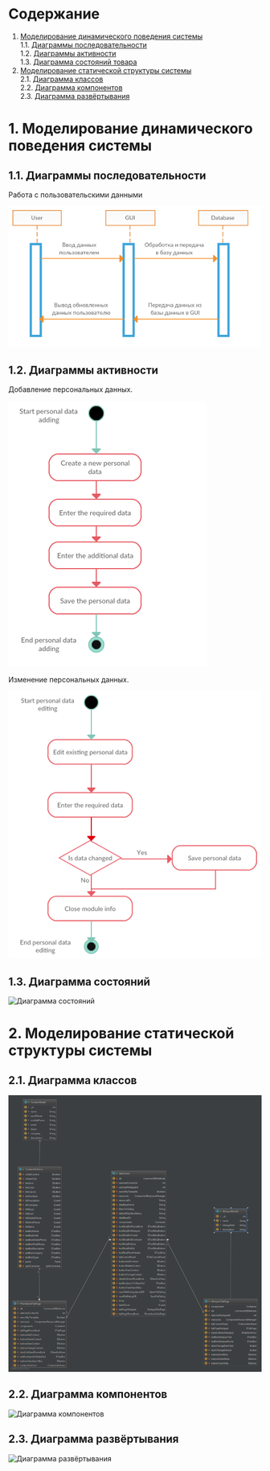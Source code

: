 # Содержание
1. [Моделирование динамического поведения системы](#1)  
1.1. [Диаграммы последовательности](#1_1)  
1.2. [Диаграммы активности](#1_2)  
1.3. [Диаграмма состояний товара](#1_3)  
2. [Моделирование статической структуры системы](#2)  
2.1. [Диаграмма классов](#2_1)  
2.2. [Диаграмма компонентов](#2_2)  
2.3. [Диаграмма развёртывания](#2_3)  

<a name="1"/>

#  1. Моделирование динамического поведения системы

<a name="1_1"/>

##  1.1. Диаграммы последовательности

Работа с пользовательскими данными

![Работа с пользовательскими данными](Images/1.1.1_working_with_personal_data.png)

<a name="1_2"/>

##  1.2. Диаграммы активности

Добавление персональных данных.

![Добавление персональных данных](Images/1.2.1_adding.png)

Изменение персональных данных.

![Изменение персональных данных](Images/1.2.1_editing.png)

<a name="1_3"/>

##  1.3. Диаграмма состояний 

![Диаграмма состояний](Images/ris_1_3.png)


<a name="2"/>

#  2. Моделирование статической структуры системы

<a name="2_1"/>

##  2.1. Диаграмма классов

![Диаграмма классов](Images/2.1_diagramm.png)

<a name="2_2"/>

##  2.2. Диаграмма компонентов

![Диаграмма компонентов](Images/ris_2_2.png)

<a name="2_3"/>

##  2.3. Диаграмма развёртывания

![Диаграмма развёртывания](Images/ris_2_3.png)

